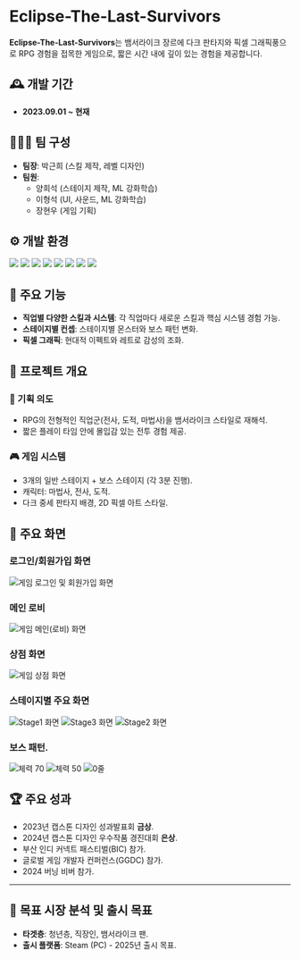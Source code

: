 # Eclipse-The-Last-Survivors

**Eclipse-The-Last-Survivors**는 뱀서라이크 장르에 다크 판타지와 픽셀 그래픽풍으로 RPG 경험을 접목한 게임으로, 짧은 시간 내에 깊이 있는 경험을 제공합니다.


## 🕰️ 개발 기간
- **2023.09.01 ~ 현재**

## 🧑‍🤝‍🧑 팀 구성
- **팀장**: 박근희 (스킬 제작, 레벨 디자인)
- **팀원**:
  - 양희석 (스테이지 제작, ML 강화학습)
  - 이형석 (UI, 사운드, ML 강화학습)
  - 장현우 (게임 기획)


## ⚙️ 개발 환경
<img src="https://img.shields.io/badge/Unity Editor v2023.1.15f-000000?style=for-the-badge&logo=unity&logoColor=white"> <img src="https://img.shields.io/badge/ML Agent V0.28.0-000000?style=for-the-badge&logo=unity&logoColor=white"> <img src="https://img.shields.io/badge/Unity Package MLAgents: V2.0.1-000000?style=for-the-badge&logo=unity&logoColor=white"> <img src="https://img.shields.io/badge/Python V3.7.9-3776AB?style=for-the-badge&logo=Python&logoColor=white"> <img src="https://img.shields.io/badge/Anaconda3 V5.1.0-44A833?style=for-the-badge&logo=Anaconda&logoColor=white"> <img src="https://img.shields.io/badge/TensorFlow V2.13.0-FF6F00?style=for-the-badge&logo=TensorFlow&logoColor=white"> <img src="https://img.shields.io/badge/PyTorch V1.10.2-EE4C2C?style=for-the-badge&logo=PyTorch&logoColor=white"> <img src="https://img.shields.io/badge/C%23-512BD4?style=for-the-badge&logo=csharp&logoColor=white">


## 🔧 주요 기능
- **직업별 다양한 스킬과 시스템**: 각 직업마다 새로운 스킬과 핵심 시스템 경험 가능.
- **스테이지별 컨셉**: 스테이지별 몬스터와 보스 패턴 변화.
- **픽셀 그래픽**: 현대적 이펙트와 레트로 감성의 조화.


## 🌟 프로젝트 개요

### 🎯 기획 의도
- RPG의 전형적인 직업군(전사, 도적, 마법사)을 뱀서라이크 스타일로 재해석.
- 짧은 플레이 타임 안에 몰입감 있는 전투 경험 제공.

### 🎮 게임 시스템
- 3개의 일반 스테이지 + 보스 스테이지 (각 3분 진행).
- 캐릭터: 마법사, 전사, 도적.
- 다크 중세 판타지 배경, 2D 픽셀 아트 스타일.


## 📸 주요 화면
### 로그인/회원가입 화면
![게임 로그인 및 회원가입 화면](https://github.com/user-attachments/assets/1678012e-00a5-4774-8dc6-52ca751d275c)

### 메인 로비
![게임 메인(로비) 화면](https://github.com/user-attachments/assets/141ceeeb-14fb-4471-adeb-d983e14fc07d)

### 상점 화면
![게임 상점 화면](https://github.com/user-attachments/assets/e0e68fd3-c482-4db7-a7ba-4023428107f9)

### 스테이지별 주요 화면
![Stage1 화면](https://github.com/user-attachments/assets/25cab65e-b0d4-4140-b761-1e760a6b2281)
![Stage3 화면](https://github.com/user-attachments/assets/1751354d-74fc-46e9-9895-f487451fc303)
![Stage2 화면](https://github.com/user-attachments/assets/4035e1dd-69a7-4c3c-9fd1-bfab6d63fa14)

### 보스 패턴.
![체력 70 ](https://github.com/user-attachments/assets/c93643f6-2b46-4789-874e-0589a5b5b3ae)
![체력 50 ](https://github.com/user-attachments/assets/c7320055-94a1-4629-beb8-56521cef6846)
![0줄](https://github.com/user-attachments/assets/2867fb1e-dd01-48f8-94ad-b42edc0ef15f)


## 🏆 주요 성과
- 2023년 캡스톤 디자인 성과발표회 **금상**.
- 2024년 캡스톤 디자인 우수작품 경진대회 **은상**.
- 부산 인디 커넥트 패스티벌(BIC) 참가.
- 글로벌 게임 개발자 컨퍼런스(GGDC) 참가.
- 2024 버닝 비버 참가.
---

## 🎯 목표 시장 분석 및 출시 목표
- **타겟층**: 청년층, 직장인, 뱀서라이크 팬.
- **출시 플랫폼**: Steam (PC) - 2025년 출시 목표.
